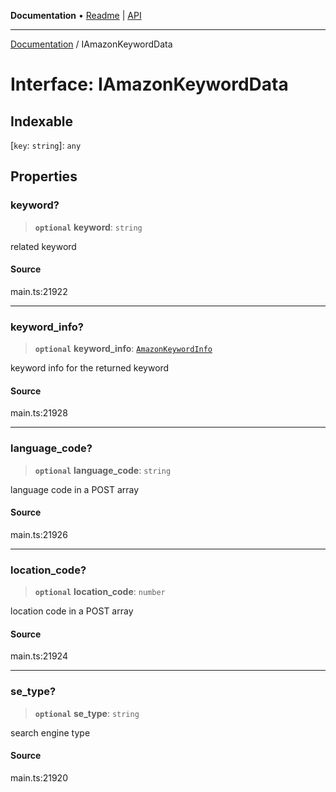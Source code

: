 **Documentation** • [Readme](../README.md) \| [API](../globals.md)

***

[Documentation](../README.md) / IAmazonKeywordData

# Interface: IAmazonKeywordData

## Indexable

 \[`key`: `string`\]: `any`

## Properties

### keyword?

> **`optional`** **keyword**: `string`

related keyword

#### Source

main.ts:21922

***

### keyword\_info?

> **`optional`** **keyword\_info**: [`AmazonKeywordInfo`](../classes/AmazonKeywordInfo.md)

keyword info for the returned keyword

#### Source

main.ts:21928

***

### language\_code?

> **`optional`** **language\_code**: `string`

language code in a POST array

#### Source

main.ts:21926

***

### location\_code?

> **`optional`** **location\_code**: `number`

location code in a POST array

#### Source

main.ts:21924

***

### se\_type?

> **`optional`** **se\_type**: `string`

search engine type

#### Source

main.ts:21920
